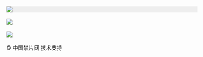 <div style="width:100%;background-color:#eee;"><a href="https://a513.online/"><img src="https://github.com/JohnChen201502/jinpian/blob/master/nav-zgjp.png?raw=true"/></a></div>

</br>
<div style="width:100%;"><a href="https://yourtude.tk/"><img src="https://github.com/JohnChen201502/jinpian/blob/master/nav-xtr.png?raw=true"/></a></div>
</br>

<div style="width:100%;"><a href="https://aa513.ml/"><img src="https://github.com/JohnChen201502/jinpian/blob/master/nav-djy.png?raw=true"/></a></div>

</br>
© 中国禁片网 技术支持
